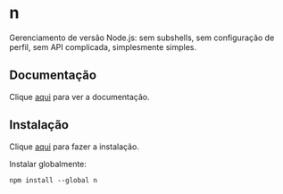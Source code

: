 # n

Gerenciamento de versão Node.js: sem subshells, sem configuração de perfil, sem API complicada, simplesmente simples.

## Documentação

Clique [aqui](https://github.com/tj/n) para ver a documentação.

## Instalação

Clique [aqui](https://www.npmjs.com/package/n) para fazer a instalação.

Instalar globalmente:

```
npm install --global n
```